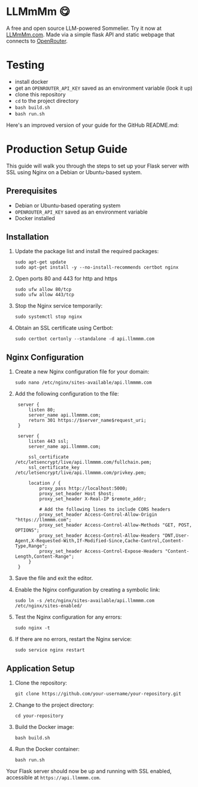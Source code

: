 # LLMmMm 😋

A free and open source LLM-powered Sommelier. Try it now at [LLMmMm.com](https://llmmmm.com). Made via a simple flask API and static webpage that connects to [OpenRouter](https://openrouter.ai/).

# Testing

* install docker
* get an ```OPENROUTER_API_KEY``` saved as an environment variable (look it up)
* clone this repository
* ```cd``` to the project directory
* ```bash build.sh```
* ```bash run.sh```

Here's an improved version of your guide for the GitHub README.md:

# Production Setup Guide

This guide will walk you through the steps to set up your Flask server with SSL using Nginx on a Debian or Ubuntu-based system.

## Prerequisites

- Debian or Ubuntu-based operating system
- ```OPENROUTER_API_KEY``` saved as an environment variable
- Docker installed

## Installation

1. Update the package list and install the required packages:
   ```
   sudo apt-get update
   sudo apt-get install -y --no-install-recommends certbot nginx
   ```

1. Open ports 80 and 443 for http and https
   ```
   sudo ufw allow 80/tcp
   sudo ufw allow 443/tcp
   ```

2. Stop the Nginx service temporarily:
   ```
   sudo systemctl stop nginx
   ```

3. Obtain an SSL certificate using Certbot:
   ```
   sudo certbot certonly --standalone -d api.llmmmm.com
   ```

## Nginx Configuration

1. Create a new Nginx configuration file for your domain:
   ```
   sudo nano /etc/nginx/sites-available/api.llmmmm.com
   ```

2. Add the following configuration to the file:
   ```
    server {
        listen 80;
        server_name api.llmmmm.com;
        return 301 https://$server_name$request_uri;
    }

    server {
        listen 443 ssl;
        server_name api.llmmmm.com;

        ssl_certificate /etc/letsencrypt/live/api.llmmmm.com/fullchain.pem;
        ssl_certificate_key /etc/letsencrypt/live/api.llmmmm.com/privkey.pem;

        location / {
            proxy_pass http://localhost:5000;
            proxy_set_header Host $host;
            proxy_set_header X-Real-IP $remote_addr;

            # Add the following lines to include CORS headers
            proxy_set_header Access-Control-Allow-Origin "https://llmmmm.com";
            proxy_set_header Access-Control-Allow-Methods "GET, POST, OPTIONS";
            proxy_set_header Access-Control-Allow-Headers "DNT,User-Agent,X-Requested-With,If-Modified-Since,Cache-Control,Content-Type,Range";
            proxy_set_header Access-Control-Expose-Headers "Content-Length,Content-Range";
        }
    }
    ```

3. Save the file and exit the editor.

4. Enable the Nginx configuration by creating a symbolic link:
   ```
   sudo ln -s /etc/nginx/sites-available/api.llmmmm.com /etc/nginx/sites-enabled/
   ```

5. Test the Nginx configuration for any errors:
   ```
   sudo nginx -t
   ```

6. If there are no errors, restart the Nginx service:
   ```
   sudo service nginx restart
   ```

## Application Setup

1. Clone the repository:
   ```
   git clone https://github.com/your-username/your-repository.git
   ```

2. Change to the project directory:
   ```
   cd your-repository
   ```

3. Build the Docker image:
   ```
   bash build.sh
   ```

4. Run the Docker container:
   ```
   bash run.sh
   ```

Your Flask server should now be up and running with SSL enabled, accessible at ```https://api.llmmmm.com```.


